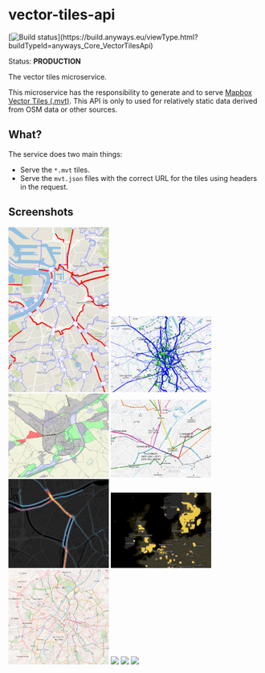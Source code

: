 # vector-tiles-api

[![Build status](https://build.anyways.eu/app/rest/builds/buildType:(id:anyways_Core_VectorTilesApi)/statusIcon)](https://build.anyways.eu/viewType.html?buildTypeId=anyways_Core_VectorTilesApi)  

Status: **PRODUCTION**

The vector tiles microservice.

This microservice has the responsibility to generate and to serve [Mapbox Vector Tiles (.mvt)](https://github.com/mapbox/vector-tile-spec/). This API is only to used for relatively static data derived from OSM data or other sources. 

## What?

The service does two main things:
- Serve the `*.mvt` tiles.
- Serve the `mvt.json` files with the correct URL for the tiles using headers in the request.

## Screenshots

<img src="https://github.com/anyways-open/vector-tiles-api/raw/develop/docs/screenshots/screenshot01.png" width="200"/> <img src="https://github.com/anyways-open/vector-tiles-api/raw/develop/docs/screenshots/screenshot02.png" width="200"/> <img src="https://github.com/anyways-open/vector-tiles-api/raw/develop/docs/screenshots/screenshot03.png" width="200"/> <img src="https://github.com/anyways-open/vector-tiles-api/raw/develop/docs/screenshots/screenshot04.png" width="200"/> <img src="https://github.com/anyways-open/vector-tiles-api/raw/develop/docs/screenshots/screenshot05.png" width="200"/> <img src="https://github.com/anyways-open/vector-tiles-api/raw/develop/docs/screenshots/screenshot06.png" width="200"/> <img src="https://github.com/anyways-open/vector-tiles-api/raw/develop/docs/screenshots/screenshot07.png" width="200"/> <img src="https://github.com/anyways-open/vector-tiles-api/raw/develop/docs/screenshots/screenshot09.png" width="200"/> <img src="https://github.com/anyways-open/vector-tiles-api/raw/develop/docs/screenshots/screenshot10.png" width="200"/>  <img src="https://github.com/anyways-open/vector-tiles-api/raw/develop/docs/screenshots/screenshot11.png" width="600"/> 


